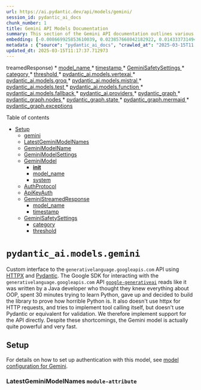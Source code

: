```yaml
---
url: https://ai.pydantic.dev/api/models/gemini/
session_id: pydantic_ai_docs
chunk_number: 1
title: Gemini API Models Documentation
summary: This section of the Gemini API documentation outlines various components including `GeminiStreamedResponse` and `GeminiSafetySettings`, detailing attributes like `model_name`, `timestamp`, `category`, and `threshold`. Additionally, it references other models such as those from `vertexai`, `groq`, `mistral`, and `test`.
embedding: [-0.008669925853610039, 0.023857668042182922, 0.01433373149484396, -0.01907520368695259, 0.011170472018420696, -0.020373301580548286, -0.020304979756474495, -3.6962690046493663e-06, -0.0018566212384030223, -0.014880298636853695, -0.015440530143678188, -0.04708678647875786, -0.0189248975366354, -0.05995844677090645, -0.0036210091784596443, -0.010992838069796562, -0.033586569130420685, 0.004249562043696642, -0.024759504944086075, 0.05640576034784317, 0.04763335362076759, -1.6613195157333394e-06, -0.007344500161707401, 0.015085261315107346, 0.013035633601248264, 0.03109968639910221, -0.03205617889761925, 0.04296020045876503, -0.013452391140162945, -0.0389975868165493, 0.03976278007030487, -0.0192528385668993, -0.00029228549101389945, -0.017626799643039703, -0.0193348228931427, 0.0020462118554860353, 0.01479831337928772, 0.0007942307856865227, -0.0123592559248209, 0.060067761689424515, 0.011430091224610806, -0.021589413285255432, -0.003033449174836278, 0.02514210157096386, -0.07078048586845398, 0.02915937267243862, 0.013985293917357922, 0.002066708169877529, 0.016096411272883415, -0.0010948429116979241, -0.03667467460036278, 0.015057932585477829, -0.05227917432785034, 0.0060566505417227745, -0.007699768990278244, -0.055613238364458084, -0.03907957300543785, 0.010289131663739681, -0.021890025585889816, -0.03842369094491005, -0.008902217261493206, -0.015741141512989998, -0.051158711314201355, 0.013062961399555206, 0.014101440086960793, 0.024021638557314873, -0.07039788365364075, 0.0005414433544501662, -0.03159159794449806, 0.023925989866256714, 0.024814162403345108, 0.004399867728352547, -0.008758743293583393, -0.05539460852742195, -0.020947197452187538, -0.032411448657512665, -0.021466435864567757, 0.0897463709115982, -0.004252977669239044, -0.024240266531705856, 0.008499124087393284, 0.028476163744926453, 0.003375053871423006, -0.0193348228931427, -0.03167358413338661, 0.0033801780082285404, -0.020701242610812187, -0.027301043272018433, -0.021808041259646416, -0.008061870001256466, -0.01273502130061388, -0.043342798948287964, -0.028940746560692787, 0.023010488599538803, 0.04222233593463898, -0.02910471521317959, 0.027956925332546234, -0.02404896728694439, 0.05033886060118675, 0.030635105445981026, -0.00010579069203231484, 0.0036175933200865984, -0.06547877937555313, -0.004973763599991798, 0.05236116051673889, -0.03612810745835304, -0.007487974129617214, -0.005400769412517548, -0.010562416166067123, 0.0004120606172364205, -0.10526888817548752, 0.009018362499773502, 0.05424681678414345, -0.016861606389284134, -0.054274145513772964, -0.01589144766330719, -0.039380185306072235, 0.03161892667412758, -0.009448784403502941, -0.03489832952618599, -0.02581164799630642, -0.016000762581825256, -0.0007617783849127591, -0.04069194570183754, 0.005540827289223671, -0.026426535099744797, -0.0007344500045292079, -0.0380137637257576, -0.08559246361255646, -0.044517919421195984, 0.030990373343229294, -0.011956162750720978, 0.021370787173509598, -0.02372102625668049, 0.006879917811602354, -0.012817006558179855, -0.06422167271375656, 0.01858329214155674, 0.010439437814056873, 0.029623955488204956, 0.006633962504565716, -0.04782465100288391, 0.011498412117362022, 0.017722448334097862, 0.004365707281976938, -0.01739450916647911, -0.04328814148902893, 0.011395931243896484, -0.049054428935050964, 0.03126365691423416, 0.03599146753549576, 0.028394177556037903, -0.02068757824599743, -0.011430091224610806, -0.04651289060711861, 0.018009396269917488, -0.01716221682727337, 0.033340614289045334, -0.03413313627243042, -0.039216212928295135, -0.02631722204387188, 0.06941406428813934, -0.03448840603232384, 0.004960099700838327, -0.02093353308737278, 0.05446544662117958, -0.06618931889533997, -0.012092804536223412, -0.044026006013154984, -0.06908612698316574, 0.034679703414440155, -0.006654458586126566, -0.052087876945734024, 0.016861606389284134, -0.02176704816520214, -0.0282302089035511, -0.03372321277856827, -0.027861274778842926, -0.05069413036108017, -0.06553343683481216, 0.004994260147213936, -0.0017216873820871115, -0.04634891822934151, -0.02126147411763668, -0.023639041930437088, -0.0324661061167717, 0.0026474359910935163, 0.023516064509749413, 0.004874698352068663, 0.03385985270142555, 0.007952556014060974, 0.04940969496965408, 0.030908389016985893, 0.0336138978600502, 7.040258060442284e-05, -0.02329743653535843, 0.037549182772636414, -0.025442713871598244, 0.016601985320448875, 0.06881283968687057, 0.02245025709271431, -0.007023391779512167, 0.013261092826724052, 0.0028643549885600805, -0.013349909335374832, -0.01563182845711708, -0.002737961243838072, 0.008123358711600304, -0.0386696457862854, -0.0009667411795817316, 0.0013647106243297458, -0.0006413627415895462, 0.01587778329849243, 0.02883143164217472, 0.0037644831463694572, 0.02329743653535843, -0.038533005863428116, -0.018269017338752747, 0.024335915222764015, 0.02204033173620701, -0.03847834840416908, 0.06334716826677322, 0.019362151622772217, -0.02060559205710888, -0.0375218540430069, 0.009701572358608246, 0.019772076979279518, -0.025702333077788353, -0.0027635816950351, 0.02354339323937893, 0.019047874957323074, 0.015057932585477829, 0.0016012717969715595, -0.03137297183275223, -0.013718842528760433, -0.04408066347241402, 0.040992558002471924, 0.002495422028005123, 0.01500327605754137, -0.016000762581825256, -0.01850130781531334, 0.021903689950704575, -0.04244096204638481, 0.015440530143678188, 0.016588320955634117, -0.02478683367371559, -0.03027983568608761, -0.07143636792898178, 0.026166915893554688, 0.055367279797792435, 0.0005879870150238276, -0.006497320253401995, -0.00379181164316833, -0.007754425518214703, -0.016246717423200607, -0.004317882936447859, -0.056788355112075806, 0.021384451538324356, -0.04211302101612091, -0.0031051861587911844, -0.01690259762108326, 0.016492672264575958, -0.03364122658967972, 0.009886038489639759, -0.02369369938969612, 0.00019610242452472448, -0.03287602961063385, 0.006483656354248524, -0.024322250857949257, -0.027205394580960274, 0.048043277114629745, 0.003737154882401228, 0.055012013763189316, -0.032247480005025864, -0.04916374012827873, 0.019389480352401733, -0.01597343385219574, 0.05891996994614601, 0.023229116573929787, 0.00042230874532833695, 0.023857668042182922, -0.0015218487242236733, 0.01110215112566948, 0.07017926126718521, 0.004492101259529591, 0.06629863381385803, -0.0059951613657176495, 0.0052743759006261826, 0.0014791481662541628, -0.013431894592940807, 0.03987209498882294, 0.033176641911268234, 0.025087445974349976, -0.03743986785411835, 0.030826402828097343, 0.008861224167048931, 0.05003824830055237, 0.04971030727028847, -0.01205864455550909, -0.0098313819617033, 0.031728241592645645, 0.015372209250926971, -0.03634673357009888, -0.038123078644275665, -0.01825535297393799, 0.023857668042182922, -0.013384070247411728, 0.018624285236001015, 0.019280167296528816, 0.015495186671614647, -0.007904731668531895, 0.01290582399815321, -0.011887841857969761, -0.017708785831928253, -0.013582200743258, -0.004464772995561361, 0.02150742895901203, -0.020878875628113747, -0.002228970406576991, -0.009127676486968994, -0.04413532093167305, -0.034160465002059937, -0.009640083648264408, 0.018719933927059174, -0.03700261563062668, 0.009004698134958744, 0.018378330394625664, -0.04397135227918625, -3.979160464950837e-05, -0.009605922736227512, 0.0282302089035511, -0.05197856202721596, -0.01516724657267332, 0.01766779273748398, -0.005622812546789646, -0.03839636221528053, -0.004683399572968483, -0.0014321774942800403, 0.004966931417584419, 0.05749889463186264, -0.024158280342817307, -0.006586137693375349, -0.004820041824132204, 0.0029207197949290276, -0.011033830232918262, 0.009435120038688183, 0.006596385966986418, 0.038642317056655884, 0.01714855432510376, 0.00883389636874199, -0.023174459114670753, -0.010446269996464252, 0.0011332734720781446, 0.023584384471178055, -0.02016833797097206, -0.055121324956417084, -0.0068389251828193665, -0.009339471347630024, -0.024581870064139366, -0.00043896198621951044, -0.08389810472726822, -0.020892539992928505, 0.0085674449801445, -0.007501638028770685, 0.00845129881054163, -0.004738056566566229, 0.015413201414048672, -0.0048917788080871105, -0.02083788439631462, 0.022217966616153717, -0.007556295022368431, 0.005820943042635918, -0.04353409633040428, -0.009544434025883675, -0.004782465286552906, 0.00903885904699564, -0.0391615554690361, 0.015262896195054054, 0.0139921260997653, 0.018460314720869064, 0.05361826717853546, -0.01046676654368639, -0.013875980861485004, -0.019553450867533684, 0.018678942695260048, 0.013356741517782211, -0.029459984973073006, 0.01982673443853855, -0.035526882857084274, -0.0026901366654783487, -0.01496228389441967, -0.023570720106363297, -0.029022730886936188, -0.017613135278224945, -0.00515139801427722, -0.015139917843043804, 0.014060446992516518, 0.02336575835943222, 0.06859421730041504, 0.025073781609535217, 0.021070174872875214, -0.03478901833295822, 0.015508851036429405, -0.012379752472043037, 0.007891067303717136, -0.033914510160684586, 0.033258628100156784, 0.05454742908477783, 0.025948289781808853, -0.013834988698363304, 0.04850786179304123, -0.0032674483954906464, 0.022887511178851128, -0.033149316906929016, -0.01984039880335331, -0.03738521412014961, 0.04457257315516472, 0.00255178683437407, 0.02641287073493004, 0.06367510557174683, -0.01881558448076248, -0.06979665905237198, -0.035089630633592606, -0.02001803182065487, -0.033586569130420685, 0.03033449314534664, 0.0037576511967927217, -0.04397135227918625, -0.011129479855298996, -0.033176641911268234, 0.010275468230247498, 0.01311078667640686, 0.06274594366550446, -0.012140628881752491, 0.005656972993165255, -0.01589144766330719, 0.023557055741548538, 0.014702663756906986, -0.007761257700622082, 0.000774161540903151, 0.022846518084406853, -0.05733492597937584, -0.03372321277856827, 0.02613958716392517, 0.011389099061489105, -0.004994260147213936, -0.017777105793356895, -0.0036859142128378153, -0.0013074917951598763, -0.06520549207925797, 0.017203209921717644, 0.025661341845989227, 0.0014620679430663586, 0.022969497367739677, 0.011211464181542397, -0.033832523971796036, 0.06547877937555313, 0.0015218487242236733, 0.05782683566212654, -0.03659268841147423, 0.02605760283768177, -0.0003992504207417369, -0.04473654553294182, 0.013028801418840885, 0.006681786850094795, -0.034351762384176254, 0.02489614672958851, 0.010453102178871632, 0.011983491480350494, -0.018965890631079674, -0.004884946625679731, -0.05353628098964691, -0.015290223993360996, 0.0055442433804273605, 0.006203540600836277, 0.003651753766462207, -0.016711300238966942, 0.007877402938902378, 0.030115865170955658, 0.02445889264345169, -0.006541728973388672, -0.007481141947209835, 0.017722448334097862, 0.02086521126329899, -0.024253930896520615, 0.09384562820196152, -0.00992703065276146, -0.018378330394625664, 0.005182142369449139, -0.024226602166891098, -0.004174408968538046, -0.008478627540171146, 0.036374062299728394, -0.016410687938332558, 0.05853737145662308, 0.004355459474027157, -0.044353947043418884, -0.04949168115854263, -0.015700150281190872, -0.020031696185469627, 0.005462258122861385, -0.0375218540430069, -0.02085154689848423, 0.04752403870224953, -0.026426535099744797, -0.04246829077601433, 0.01332941371947527, -0.027615319937467575, -0.04134782776236534, 0.01572747714817524, -0.04473654553294182, -0.00573895825073123, 0.021630406379699707, 0.015208238735795021, 0.0044852690771222115, 0.028038909658789635, 0.0013331121299415827, 0.025606684386730194, 0.006306021939963102, 0.012748685665428638, 0.02328377217054367, 0.005643308628350496, -0.005298288073390722, -0.027137072756886482, -0.016123740002512932, -0.00877923984080553, -0.004338379018008709, -0.05211520567536354, -0.0327940471470356, 0.001157185761258006, 0.03809574991464615, -7.840894249966368e-05, -0.006118139252066612, -0.017927411943674088, -0.03161892667412758, 0.004471604712307453, 0.015495186671614647, -0.03454306349158287, -0.04774266481399536, -0.02866746298968792, -0.00924382172524929, 0.01723053865134716, -0.045447081327438354, 0.012803342193365097, 0.019635435193777084, 0.03380519524216652, 0.008553780615329742, -0.010405277833342552, 0.007727097254246473, 0.035854823887348175, 0.039298199117183685, -0.05405551940202713, 0.007918396033346653, -0.04596632346510887, -0.011928834021091461, 0.016000762581825256, -0.0032725725322961807, 0.024089960381388664, 0.007836410775780678, 0.029951896518468857, -0.02270987629890442, -0.012441241182386875, 0.06290990859270096, 0.04353409633040428, -0.05263444408774376, 0.008697254583239555, 0.0139101417735219, 0.012393416836857796, 0.020195666700601578, -0.021452771499753, -0.012721356935799122, 0.0007869717082940042, 0.025866303592920303, -0.008950041607022285, 0.014593350701034069, -0.019813070073723793, 0.008423971012234688, -0.0011085070436820388, 0.004744888748973608, 0.00678768428042531, -0.028722118586301804, -0.021657735109329224, 0.01110215112566948, 0.040063392370939255, -0.03052579239010811, 0.010767378844320774, 0.008102862164378166, 0.01231143157929182, -0.0017157093388959765, 0.013500215485692024, 0.03200152516365051, -0.02605760283768177, -0.0012844335287809372, 0.007180529646575451, -0.002413436770439148, -0.03927087038755417, 0.04596632346510887, -0.010336956940591335, -0.03473436087369919, 0.03440641984343529, 0.03823239356279373, -0.007364996243268251, -0.016082746908068657, 0.06143417954444885, 0.008608437143266201, -0.01352754421532154, 0.002403188729658723, 0.026508521288633347, -0.035007644444704056, -0.013390902429819107, -0.03369588404893875, 0.02833952195942402, -0.015194574370980263, -0.046184949576854706, -0.029951896518468857, 0.010166154243052006, -0.019690092653036118, 0.015563507564365864, 0.04834388941526413, -0.017872754484415054, 0.029951896518468857, -0.0011717039160430431, -0.0034194625914096832, -0.011949330568313599, 0.015563507564365864, 0.011368602514266968, -0.019731083884835243, -0.035854823887348175, -0.027355700731277466, 0.018009396269917488, -0.01731252297759056, 0.01673862710595131, 0.03951682522892952, 0.0008377854246646166, -0.012051812373101711, 0.00019033784337807447, 0.024568205699324608, -0.02388499677181244, -0.023352093994617462, -0.02068757824599743, -0.025183094665408134, 0.04528311267495155, 0.0012852875515818596, -0.008171183057129383, 0.036264751106500626, -0.02765631303191185, -0.01193566620349884, 0.009161836467683315, 0.005038668401539326, -0.008861224167048931, -0.02236827276647091, -0.005089909303933382, 0.019143523648381233, 0.008471795357763767, 0.0024920059368014336, -0.015932440757751465, -0.0024048967752605677, -0.011887841857969761, -0.0009266026318073273, 0.04142981022596359, -0.04183973744511604, 0.02850349247455597, 0.009701572358608246, 0.004557006061077118, -0.014060446992516518, 0.022641556337475777, 0.025456378236413002, -0.007569958921521902, 0.002509086159989238, -0.007645111996680498, -0.003316981252282858, 0.0492730550467968, 0.0190068818628788, -0.008902217261493206, -0.002994164824485779, -0.010535087436437607, -0.002676472533494234, -0.04667685925960541, -0.0326300747692585, 0.007310339715331793, -0.012892159633338451, 0.030990373343229294, -0.08138389140367508, 0.0066202981397509575, 0.06799299269914627, -0.04763335362076759, -0.006285525392740965, 0.004577502142637968, 0.017777105793356895, 0.022832855582237244, 0.02959662675857544, -0.006466575898230076, -0.010945012792944908, -0.013103954493999481, -0.004201737232506275, -0.002917303703725338, -0.0030812739860266447, 0.029459984973073006, -0.015112590044736862, -0.04640357568860054, -0.012372920289635658, 0.026207908987998962, -0.007064383942633867, 0.02303781732916832, -0.03175556659698486, 0.017626799643039703, 0.010009015910327435, 0.0030829820316284895, 0.008683590218424797, -0.05984913557767868, -0.05706164240837097, 0.01009100116789341, -0.009346303530037403, 0.024581870064139366, -0.01943047158420086, 0.001115339226089418, 0.02907738834619522, 0.02262789197266102, -0.00758362328633666, -0.00510357366874814, -0.0388336181640625, 0.03109968639910221, -0.03503497317433357, 0.01516724657267332, -0.008382977917790413, -0.024445228278636932, 0.0015568631934002042, 0.014989611692726612, -0.03380519524216652, -0.02243659272789955, 0.017859091982245445, 0.002642311854287982, 0.019608106464147568, -0.005400769412517548, 0.015030604787170887, -0.008799735456705093, -0.04782465100288391, -0.007050720043480396, -0.00920966174453497, 0.00887488853186369, 0.0023792763240635395, -0.01147791650146246, 0.0022870430257171392, 0.035089630633592606, -0.001415097271092236, -0.018282681703567505, 0.002584239235147834, 0.06198074668645859, 0.007344500161707401, 0.011423259042203426, 0.004628743045032024, 0.011628222651779652, 0.005694549530744553, 0.010343789122998714, 0.010487263090908527, -0.01572747714817524, 0.001981307053938508, -0.010705890133976936, -0.047715336084365845, 0.041484467685222626, -0.0037269066087901592, -0.0270824171602726, -0.005602316465228796, 0.03271206095814705, 0.013725674711167812, -0.047551367431879044, 0.03440641984343529, 0.01940314471721649, 0.0036824981216341257, -0.005028420593589544, 0.012161125428974628, -0.021220481023192406, -0.004710728302598, 0.014825642108917236, 0.017107561230659485, -0.03448840603232384, 0.014989611692726612, -0.009523937478661537, 0.028612805530428886, 0.024281257763504982, 0.011190968565642834, -0.0031786311883479357, 0.0007212128257378936, 0.003096646163612604, 0.0020564598962664604, -0.02657684125006199, -0.010275468230247498, -0.024076296016573906, -0.04615762084722519, -0.020031696185469627, -0.03588215261697769, 0.022600563243031502, 0.0009838213445618749, 0.01923917420208454, -0.00595075311139226, -0.02445889264345169, -0.007064383942633867, -0.09357234835624695, -0.0032162077259272337, 0.01840565912425518, 0.0028438586741685867, 0.034679703414440155, -0.03068976104259491, 0.011334442533552647, 0.015358544886112213, -0.009366799145936966, -0.03530825674533844, 0.004365707281976938, -0.006907246075570583, -0.005807279143482447, 0.013698345981538296, 0.039462167769670486, -0.04596632346510887, 0.016260381788015366, -0.033750537782907486, 0.036264751106500626, -0.01353437639772892, -0.025155765935778618, 0.00920282956212759, -0.015768470242619514, -0.013062961399555206, -0.02235460840165615, -0.040992558002471924, 0.02723272331058979, 0.017080232501029968, 0.013780331239104271, -0.004761968739330769, -0.02303781732916832, -0.003976278007030487, 0.012407081201672554, 0.05129535496234894, 0.014729992486536503, 0.04413532093167305, -0.0274923425167799, 0.026549512520432472, 0.029022730886936188, 0.018351001664996147, 0.009093515574932098, -0.030744418501853943, 0.006627130322158337, 0.0378497950732708, 0.020195666700601578, -0.0015449069906026125, -0.023857668042182922, 0.01564549282193184, -0.011587229557335377, 0.017531150951981544, -0.025278743356466293, 0.06684520095586777, -0.028148222714662552, 0.0331219881772995, -0.009093515574932098, 0.009510273113846779, -0.01876092702150345, 0.006859421264380217, 0.0005034398636780679, 0.031892210245132446, 0.0068525890819728374, 0.0018907816847786307, 0.007324003614485264, 0.002500545931980014, -0.02470484748482704, -0.0029822085052728653, -0.009025194682180882, -0.010186650790274143, -0.006572473328560591, -0.005831191316246986, 0.018624285236001015, 0.042823560535907745, -0.018091382458806038, -0.02530607208609581, -0.02220430225133896, 0.006353846285492182, -0.01051459088921547, 0.018460314720869064, -0.03580016642808914, 0.01050775870680809, 0.00225971476174891, -0.031045030802488327, 0.0013698346447199583, 0.030115865170955658, -0.03161892667412758, 0.028476163744926453, 0.0011375434696674347, -0.036182764917612076, 0.02321545220911503, 0.009045691229403019, 0.01215429324656725, -0.03183755278587341, -0.004225649405270815, -0.0024663854856044054, -0.0009897995041683316, -0.0246365275233984, 0.016041753813624382, -0.0009855293901637197, 0.00024894438683986664, 0.02396698296070099, 0.04418997839093208, 0.007043887861073017, -0.0005691987462341785, 0.00886805634945631, 0.02243659272789955, 0.008164350874722004, -0.02052360773086548, -0.020947197452187538, 0.015495186671614647, 0.011218296363949776, -0.016424352303147316, 0.06088761240243912, 0.009496609680354595, -0.019949711859226227, -0.02050994336605072, -0.028312193229794502, 0.04268691688776016, 0.005052332766354084, -0.02984258159995079, 0.02723272331058979, -0.014975948259234428, -0.006825260818004608, -0.014292738400399685, 0.06383907794952393, -0.012919487431645393, -0.04429928958415985, 0.01063756924122572, -0.0072215222753584385, 0.003508279798552394, -0.011231960728764534, 0.016916261985898018, -0.005370025057345629, 0.01698458380997181, 0.00945561658591032, -0.0011093610664829612, -0.03227480873465538, 0.012864830903708935, -0.009749396704137325, -0.019266502931714058, -0.000684490310959518, 0.021124832332134247, -0.00360392895527184, 0.001467191963456571, -0.023939654231071472, -0.040801260620355606, -0.007487974129617214, 0.011635053902864456, -0.007706600707024336, 0.013889645226299763, -0.014361059293150902, 0.033914510160684586, -0.009701572358608246, -0.020632920786738396, -0.001916402135975659, 0.007043887861073017, 0.006879917811602354, -0.01210646890103817, -0.041812408715486526, -0.04052797704935074, -0.014511365443468094, 0.0024561374448239803, 0.017011910676956177, -0.009824549779295921, 0.003223039908334613, 0.016328701749444008, -0.0438893660902977, -0.0388336181640625, -0.003812307957559824, -0.02622157335281372, 0.02311980351805687, -0.014784649014472961, 0.001263083191588521, 0.05583186447620392, 0.025415385141968727, 0.0389975868165493, 0.048890456557273865, 0.038205064833164215, -0.017613135278224945, -0.022313615307211876, 0.021575748920440674, 0.010801538825035095, -0.001344214309938252, 0.029541969299316406, 0.02209498919546604, 0.0489451140165329, 0.015030604787170887, 0.005202638916671276, -1.8588096281746402e-05, 0.01630137301981449, 0.0009889454813674092, 0.0012237986084073782, 0.04378005117177963, 0.015413201414048672, 0.033750537782907486, 0.00596783310174942, -0.03733055666089058, 0.06383907794952393, 0.020824220031499863, -0.005807279143482447, 0.0085674449801445, 0.018364666029810905, -0.016834277659654617, -0.009920199401676655, -0.009920199401676655, -0.007918396033346653, 0.026276228949427605, -0.012803342193365097, -0.0221906378865242, 0.027287378907203674, 0.025675006210803986, -0.016601985320448875, 0.006644210312515497, 0.007009727414697409, -0.023065146058797836, -0.021739719435572624, 0.015700150281190872, -0.002954880241304636, 0.0025022539775818586, -0.019963376224040985, -0.012010819278657436, 0.006661290768533945, -9.921212949848268e-06, 0.02184903249144554, 0.006651042494922876, 0.015235567465424538, 0.040145378559827805, -0.025101110339164734, -0.005209471099078655, 0.018637949600815773, -0.009592258371412754, -0.010172986425459385, 0.019293829798698425, -0.029405327513813972, -0.005031836684793234, 0.012536890804767609, -0.0221086535602808, -0.005718461703509092, 0.0040104384534060955, 0.009735732339322567, 0.034925658255815506, 0.01559083629399538, 0.03153694048523903, -0.007030223496258259, -0.02765631303191185, -0.004153912421315908, 0.015044269151985645, 0.025114774703979492, 0.03150961175560951, -0.0013706886675208807, -0.030225180089473724, -0.0070780483074486256, 0.01815970242023468, -0.000127461229567416, 0.014852969907224178, -0.005533995106816292, 0.048125263303518295, 0.024609198793768883, 0.03623742237687111, -0.024404237046837807, 0.0008898801170289516, 0.011887841857969761, 0.05853737145662308, 0.0001399511529598385, 0.0028455667197704315, 0.032165493816137314, -0.017435500398278236, 0.0005290601984597743, 0.002766997553408146, 0.04850786179304123, 0.031072359532117844, 0.005195806734263897, 0.01214746106415987, -0.04096522927284241, 0.01205864455550909, -0.02538805827498436, -0.007030223496258259, 0.014511365443468094, -0.01758580654859543, -0.012243110686540604, -0.006124971434473991, -0.030225180089473724, 0.008171183057129383, -0.004949851427227259, -0.04566571116447449, 0.010569247417151928, 0.006791100371629, -0.03607344999909401, -0.013513879850506783, 0.010651232674717903, 0.00594733702018857, 0.01943047158420086, 0.023406751453876495, 0.013834988698363304, -0.04615762084722519, 0.009400960057973862, -0.02228628657758236, 0.02589363232254982, -0.03547222539782524, 0.023010488599538803, -0.007125873118638992, -0.022504914551973343, 0.024950804188847542, -0.011293449439108372, 0.010118329897522926, -0.012714524753391743, 0.009933862835168839, 0.02858547680079937, -0.07427851855754852, -0.024513550102710724, 0.02842150628566742, -0.030908389016985893, -0.00019343363237567246, 0.01758580654859543, 0.01184684969484806, -0.007064383942633867, -0.012885327450931072, -0.004987427964806557, -0.03995408117771149, -0.009421456605196, 0.004041182808578014, 0.019553450867533684, 0.0025244583375751972, -0.009886038489639759, -0.0013732507359236479, 0.034160465002059937, -0.013609529472887516, -0.011587229557335377, -0.008130190894007683, 0.005462258122861385, -0.020878875628113747, 0.03396916761994362, 0.0071327053010463715, 0.00929164607077837, 0.005247047636657953, -0.02404896728694439, -0.013978462666273117, -0.08253168314695358, -0.027874939143657684, -0.0032862366642802954, -0.05859202891588211, -0.019280167296528816, -0.010002183727920055, -0.013390902429819107, 0.014566021971404552, -0.002316079568117857, 0.007153201382607222, -0.009476113133132458, 0.0024458894040435553, 0.021316129714250565, -0.005134318023920059, 0.0779951736330986, 0.004966931417584419, -0.02706875279545784, 0.011218296363949776, -0.006931158248335123, 0.02370736189186573, 0.026918446645140648, 0.021070174872875214, 0.012789677828550339, -0.009257486090064049, -0.00657930551096797, -0.004024102818220854, 0.013397734612226486, 0.0038669647183269262, 0.060067761689424515, -0.017941076308488846, -0.0007558002835139632, -0.0010478722397238016, 0.00924382172524929, 0.01664297841489315, 0.0334499254822731, 0.02874944731593132, -0.015276559628546238, -0.008307824842631817, -0.027765626087784767, 0.004365707281976938, 0.028694789856672287, -0.007679272443056107, 0.013445558957755566, 0.048562515527009964, -0.006548561155796051, -0.003849884495139122, -0.011238792911171913, 0.027765626087784767, -0.00391137320548296, 0.015344880521297455, -0.03976278007030487, -0.009004698134958744, 0.004061679355800152, 0.005301704164594412, 0.02926868572831154, 0.018473979085683823, -0.008813399821519852, -0.02478683367371559, 0.008123358711600304, -0.00044664807501249015, -0.0007639133837074041, -0.005752622149884701, 0.005192390643060207, 0.008581108413636684, -0.0020462118554860353, -0.01104749459773302, -0.011962994933128357, -0.0015679653733968735, 0.017025575041770935, -0.04009072110056877, 0.014552357606589794, 0.039216212928295135, 0.015686485916376114, 0.025251416489481926, 0.0005106989410705864, 0.010104665532708168, -0.008314657025039196, 0.00470389612019062, -0.017681457102298737, -0.05766286328434944, 0.031810224056243896, -0.00887488853186369, -0.0011802440276369452, 0.024486221373081207, -0.010289131663739681, -0.0016140820225700736, 0.006309438031166792, -0.018187031149864197, 0.03150961175560951, -0.004481852985918522, -0.01705290377140045, 0.0012827254831790924, -0.008116526529192924, 0.041976381093263626, 0.00133994419593364, -0.019389480352401733, -0.0026098594535142183, 0.01411510445177555, -0.03935285657644272, 0.016629314050078392, 0.0026713483966886997, -0.018310008570551872, -0.027260050177574158, 0.02411728911101818, 0.013445558957755566, 0.02362537756562233, 0.03478901833295822, 0.02111116796731949, 0.008273664861917496, 0.015057932585477829, -0.0007750155637040734, 0.004878114443272352, 0.039462167769670486, 0.010986005887389183, 0.016492672264575958, 0.02638554386794567, -0.027874939143657684, 0.006811596918851137, -0.045201126486063004, -0.04271424561738968, 0.001392038888297975, 0.006832093000411987, -0.034925658255815506, 0.02034597285091877, 0.030143193900585175, 0.021411780267953873, -0.013103954493999481, -0.009264318272471428, -0.013657353818416595, 0.006268445402383804, -1.3524074347515125e-05, 0.009694740176200867, -0.02016833797097206, -0.02437690831720829, 0.008519619703292847, -0.020222995430231094, -0.01269402913749218, -0.021534757688641548, 0.005667221266776323, -0.00032388389809057117, 0.028804104775190353, -0.011286617256700993, -0.008294160477817059, -0.017025575041770935, -0.027014095336198807, -0.017134889960289, 0.008048205636441708, -0.025442713871598244, 0.030498463660478592, 0.007556295022368431, 0.019567115232348442, -0.026932111009955406, -0.010131994262337685, -0.00029185847961343825, -0.0027345451526343822, 0.008362481370568275, 0.005841439589858055, 0.0016883809585124254, 0.027929596602916718, 0.02294216863811016, -0.013233764097094536, 0.003631257452070713, -0.023816676810383797, -0.0003379750996828079, -0.019703757017850876, -0.021384451538324356, 0.0036654178984463215, -0.008608437143266201, 0.010794706642627716, -0.040309347212314606, 0.027779290452599525, -0.03782246634364128, -0.03186488151550293, -0.022573234513401985, -0.026973102241754532, 0.015467858873307705, -0.014648007228970528, -0.01781809888780117, 0.03118167258799076, 0.010992838069796562, -0.01030279602855444, 0.03536291420459747, 0.006681786850094795, 0.007569958921521902, 0.01757214404642582, 0.008540116250514984, 0.013021969236433506, 0.03489832952618599, 0.01783176325261593, -0.020359637215733528, 0.03254809230566025, 0.019116196781396866, 0.03202885016798973, 0.0016550745349377394, -0.017462829127907753, -0.009769893251359463, 0.02992456778883934, -0.03142762929201126, -0.007098544389009476, -0.000509844918269664, -0.0025107942055910826, 0.003352849744260311, 0.007850075140595436, -0.03776780888438225, -0.013021969236433506, 0.01943047158420086, -0.019703757017850876, 0.005185558460652828, 0.03790445253252983, 0.0018241688376292586, 0.025948289781808853, 0.008376145735383034, 0.022299950942397118, -0.025019124150276184, -0.033067330718040466, 0.0033306453842669725, 0.049054428935050964, 0.020947197452187538, -0.028148222714662552, 0.017011910676956177, 0.015057932585477829, 0.014197088778018951, -0.028804104775190353, -0.009694740176200867, -0.0034109223634004593, 0.008096029981970787, 0.011717039160430431, 0.019020546227693558, 0.04563838243484497, -0.008697254583239555, 0.02419927343726158, 0.021999338641762733, 0.020304979756474495, -0.018719933927059174, -0.00841030664741993, -0.001673008780926466, 0.0009846753673627973, -0.006360678467899561, 0.005964417010545731, -0.005820943042635918, 0.0389975868165493, 0.024062631651759148, -0.011594061739742756, 0.04749670997262001, 0.007959388196468353, -0.0386696457862854, -0.02354339323937893, -0.0030009967740625143, -0.01542686577886343, -0.009640083648264408, -0.014128767885267735, -0.022491250187158585, 0.038041092455387115, -0.01004317682236433, 0.0007327419589273632, -0.0008245482458733022, -0.007255682721734047, 0.012243110686540604, -0.00032409740379080176, -0.0015346588334068656, 0.002476633759215474, -0.014921290799975395, -0.016028089448809624, 0.019266502931714058, 0.016629314050078392, 0.04137515649199486, 0.0190068818628788, -0.03823239356279373, 0.001200740342028439, -0.03440641984343529, -0.028366850689053535, 0.01269402913749218, -0.008581108413636684, 0.0009795513469725847, -0.023311100900173187, 0.00014742375060450286, 0.05121336877346039, -0.03615543618798256, 0.047360070049762726, 0.025866303592920303, -0.02111116796731949, -0.03093571774661541, -0.023393087089061737, 0.006469991989433765, -0.0054554264061152935, -0.011184136383235455, -0.052087876945734024, -0.025347065180540085, 0.034597717225551605, 0.04328814148902893, 0.0027874938677996397, 0.009824549779295921, -0.0047517204657197, -0.007228354457765818, 0.003549272194504738, 0.0011930542532354593, -0.008307824842631817, -0.013397734612226486, 0.026672491803765297, 0.018200695514678955, -0.00660321768373251, -0.012653036043047905, -0.007727097254246473, 0.021316129714250565, 0.018610620871186256, -0.015317552722990513, 0.01850130781531334, -0.00908668339252472, 0.010945012792944908, 0.0163970235735178, 0.03101770207285881, -0.017763441428542137, 0.024773169308900833, 0.0038737966679036617, -0.013062961399555206, 0.004427196457982063, 0.0218626968562603, -0.027628984302282333, -0.02915937267243862, 0.020988190546631813, 0.02478683367371559, 0.043342798948287964, -0.0222726222127676, 0.013869148679077625, 0.04112920165061951, -0.00597124919295311, -0.008000381290912628, 0.01184684969484806, 0.0028899754397571087, 0.020291315391659737, -0.003233287949115038, 0.028448835015296936, -0.005612564273178577, 0.026686154305934906, 0.0003667979908641428, 0.005574987735599279, 0.00908668339252472, 0.02437690831720829, 0.015686485916376114, 0.014975948259234428, -0.021370787173509598, 0.021234145388007164, 0.021493764594197273, -0.012605211697518826, 0.013274756260216236, 0.010104665532708168, 0.040145378559827805, 0.016861606389284134, -0.0034963234793394804, -0.013308917172253132, -0.008300992660224438, 0.01697091944515705, 0.020742233842611313, 0.010548751801252365, -0.023147130385041237, -0.01311761885881424, -0.013199604116380215, -0.018023060634732246, -0.014525029808282852, 0.025593020021915436, 0.02204033173620701, -0.019362151622772217, -0.008266832679510117, -0.03271206095814705, 0.011122647672891617, 0.02295583300292492, 0.04175775125622749, -0.0041914889588952065, -0.009858709760010242, 0.03842369094491005, -0.019703757017850876, 0.010439437814056873, -0.04418997839093208, -0.020113682374358177, -0.015208238735795021, -0.019895054399967194, 0.023393087089061737, 0.024445228278636932, -0.006572473328560591, 0.03877896070480347, -0.016765955835580826, -0.026453863829374313, -0.0028370267245918512, 0.017599470913410187, 0.019321158528327942, -0.002946340013295412, -0.015549843199551105, -0.03891560062766075, 0.0037269066087901592, -0.007098544389009476, -0.028722118586301804, -0.02833952195942402, 0.02439057268202305, -0.031154343858361244, 0.037357885390520096, -0.02404896728694439, -0.030061209574341774, -0.0055066668428480625, 0.0014057031366974115, 0.010801538825035095, 0.005018172319978476, 0.02638554386794567, -0.003969445824623108]
metadata : {"source": "pydantic_ai_docs", "crawled_at": "2025-03-15T11:17:37.712973", "url_path": "/api/models/gemini/", "chunk_size": 4628}
updated_dt: 2025-03-15T11:17:37.712973
---
```

treamedResponse)
          * [ model_name  ](https://ai.pydantic.dev/api/models/gemini/#pydantic_ai.models.gemini.GeminiStreamedResponse.model_name)
          * [ timestamp  ](https://ai.pydantic.dev/api/models/gemini/#pydantic_ai.models.gemini.GeminiStreamedResponse.timestamp)
        * [ GeminiSafetySettings  ](https://ai.pydantic.dev/api/models/gemini/#pydantic_ai.models.gemini.GeminiSafetySettings)
          * [ category  ](https://ai.pydantic.dev/api/models/gemini/#pydantic_ai.models.gemini.GeminiSafetySettings.category)
          * [ threshold  ](https://ai.pydantic.dev/api/models/gemini/#pydantic_ai.models.gemini.GeminiSafetySettings.threshold)
    * [ pydantic_ai.models.vertexai  ](https://ai.pydantic.dev/api/models/vertexai/)
    * [ pydantic_ai.models.groq  ](https://ai.pydantic.dev/api/models/groq/)
    * [ pydantic_ai.models.mistral  ](https://ai.pydantic.dev/api/models/mistral/)
    * [ pydantic_ai.models.test  ](https://ai.pydantic.dev/api/models/test/)
    * [ pydantic_ai.models.function  ](https://ai.pydantic.dev/api/models/function/)
    * [ pydantic_ai.models.fallback  ](https://ai.pydantic.dev/api/models/fallback/)
    * [ pydantic_ai.providers  ](https://ai.pydantic.dev/api/providers/)
    * [ pydantic_graph  ](https://ai.pydantic.dev/api/pydantic_graph/graph/)
    * [ pydantic_graph.nodes  ](https://ai.pydantic.dev/api/pydantic_graph/nodes/)
    * [ pydantic_graph.state  ](https://ai.pydantic.dev/api/pydantic_graph/state/)
    * [ pydantic_graph.mermaid  ](https://ai.pydantic.dev/api/pydantic_graph/mermaid/)
    * [ pydantic_graph.exceptions  ](https://ai.pydantic.dev/api/pydantic_graph/exceptions/)


Table of contents 
  * [ Setup  ](https://ai.pydantic.dev/api/models/gemini/#setup)
    * [ gemini  ](https://ai.pydantic.dev/api/models/gemini/#pydantic_ai.models.gemini)
    * [ LatestGeminiModelNames  ](https://ai.pydantic.dev/api/models/gemini/#pydantic_ai.models.gemini.LatestGeminiModelNames)
    * [ GeminiModelName  ](https://ai.pydantic.dev/api/models/gemini/#pydantic_ai.models.gemini.GeminiModelName)
    * [ GeminiModelSettings  ](https://ai.pydantic.dev/api/models/gemini/#pydantic_ai.models.gemini.GeminiModelSettings)
    * [ GeminiModel  ](https://ai.pydantic.dev/api/models/gemini/#pydantic_ai.models.gemini.GeminiModel)
      * [ __init__  ](https://ai.pydantic.dev/api/models/gemini/#pydantic_ai.models.gemini.GeminiModel.__init__)
      * [ model_name  ](https://ai.pydantic.dev/api/models/gemini/#pydantic_ai.models.gemini.GeminiModel.model_name)
      * [ system  ](https://ai.pydantic.dev/api/models/gemini/#pydantic_ai.models.gemini.GeminiModel.system)
    * [ AuthProtocol  ](https://ai.pydantic.dev/api/models/gemini/#pydantic_ai.models.gemini.AuthProtocol)
    * [ ApiKeyAuth  ](https://ai.pydantic.dev/api/models/gemini/#pydantic_ai.models.gemini.ApiKeyAuth)
    * [ GeminiStreamedResponse  ](https://ai.pydantic.dev/api/models/gemini/#pydantic_ai.models.gemini.GeminiStreamedResponse)
      * [ model_name  ](https://ai.pydantic.dev/api/models/gemini/#pydantic_ai.models.gemini.GeminiStreamedResponse.model_name)
      * [ timestamp  ](https://ai.pydantic.dev/api/models/gemini/#pydantic_ai.models.gemini.GeminiStreamedResponse.timestamp)
    * [ GeminiSafetySettings  ](https://ai.pydantic.dev/api/models/gemini/#pydantic_ai.models.gemini.GeminiSafetySettings)
      * [ category  ](https://ai.pydantic.dev/api/models/gemini/#pydantic_ai.models.gemini.GeminiSafetySettings.category)
      * [ threshold  ](https://ai.pydantic.dev/api/models/gemini/#pydantic_ai.models.gemini.GeminiSafetySettings.threshold)


# `pydantic_ai.models.gemini`
Custom interface to the `generativelanguage.googleapis.com` API using [HTTPX](https://www.python-httpx.org/) and [Pydantic](https://docs.pydantic.dev/latest/).
The Google SDK for interacting with the `generativelanguage.googleapis.com` API [`google-generativeai`](https://ai.google.dev/gemini-api/docs/quickstart?lang=python) reads like it was written by a Java developer who thought they knew everything about OOP, spent 30 minutes trying to learn Python, gave up and decided to build the library to prove how horrible Python is. It also doesn't use httpx for HTTP requests, and tries to implement tool calling itself, but doesn't use Pydantic or equivalent for validation.
We therefore implement support for the API directly.
Despite these shortcomings, the Gemini model is actually quite powerful and very fast.
## Setup
For details on how to set up authentication with this model, see [model configuration for Gemini](https://ai.pydantic.dev/models/#gemini).
###  LatestGeminiModelNames `module-attribute`